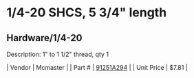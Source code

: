 # 1/4-20 SHCS, 5 3/4" length
## Hardware/1/4-20
Description: 	1" to 1 1/2" thread, qty 1 

| Vendor | Mcmaster | 
| Part # | [91251A294](http://www.mcmaster.com/) | 
| Unit Price | $7.81 | 
